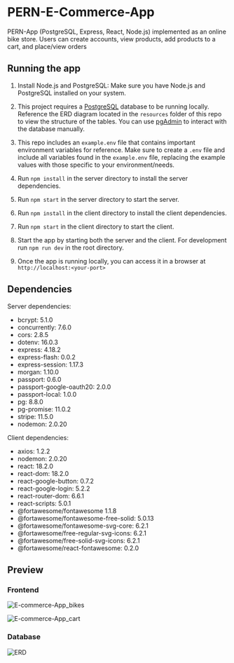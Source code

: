 # PERN-E-Commerce-App

PERN-App (PostgreSQL, Express, React, Node.js) implemented as an online bike store. Users can create accounts, view products, add products to a cart, and place/view orders


## Running the app

1. Install Node.js and PostgreSQL: Make sure you have Node.js and PostgreSQL installed on your system.

2. This project requires a [PostgreSQL](https://www.postgresql.org/) database to be running locally.  Reference the ERD diagram located in the `resources` folder of this repo to view the structure of the tables.  You can use [pgAdmin](https://www.pgadmin.org/) to interact with the database manually.

3. This repo includes an `example.env` file that contains important environment variables for reference.  Make sure to create a `.env` file and include all variables found in the `example.env` file, replacing the example values with those specific to your environment/needs.

5. Run `npm install` in the server directory to install the server dependencies.

6. Run `npm start` in the server directory to start the server.

7. Run `npm install` in the client directory to install the client dependencies.

8. Run `npm start` in the client directory to start the client.

9. Start the app by starting both the server and the client. For development run `npm run dev` in the root directory.

10. Once the app is running locally, you can access it in a browser at `http://localhost:<your-port>`


## Dependencies

Server dependencies:
- bcrypt: 5.1.0
- concurrently: 7.6.0
- cors: 2.8.5
- dotenv: 16.0.3
- express: 4.18.2
- express-flash: 0.0.2
- express-session: 1.17.3
- morgan: 1.10.0
- passport: 0.6.0
- passport-google-oauth20: 2.0.0
- passport-local: 1.0.0
- pg: 8.8.0
- pg-promise: 11.0.2
- stripe: 11.5.0
- nodemon: 2.0.20

Client dependencies:
- axios: 1.2.2
- nodemon: 2.0.20
- react: 18.2.0
- react-dom: 18.2.0
- react-google-button: 0.7.2
- react-google-login: 5.2.2
- react-router-dom: 6.6.1
- react-scripts: 5.0.1
- @fortawesome/fontawesome 1.1.8
- @fortawesome/fontawesome-free-solid: 5.0.13
- @fortawesome/fontawesome-svg-core: 6.2.1
- @fortawesome/free-regular-svg-icons: 6.2.1
- @fortawesome/free-solid-svg-icons: 6.2.1
- @fortawesome/react-fontawesome: 0.2.0


## Preview

### Frontend
![E-commerce-App_bikes](https://user-images.githubusercontent.com/30770031/220947419-b6f96a9b-6b68-4849-a4ff-6d1936cfe0fd.png)

![E-commerce-App_cart](https://user-images.githubusercontent.com/30770031/220947428-dc324476-ffe2-4d1a-baad-40e5a756d70b.png)


### Database
![ERD](https://user-images.githubusercontent.com/30770031/220948840-9dd67afb-9894-4190-8e76-1f12e919ecbc.png)
